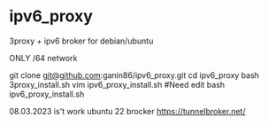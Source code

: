 # ipv6_proxy
3proxy + ipv6 broker  for debian/ubuntu

ONLY /64 network


git clone git@github.com:ganin86/ipv6_proxy.git
cd ipv6_proxy
bash 3proxy_install.sh
vim ipv6_proxy_install.sh #Need edit
bash ipv6_proxy_install.sh



08.03.2023  is't work
ubuntu 22 
brocker https://tunnelbroker.net/
